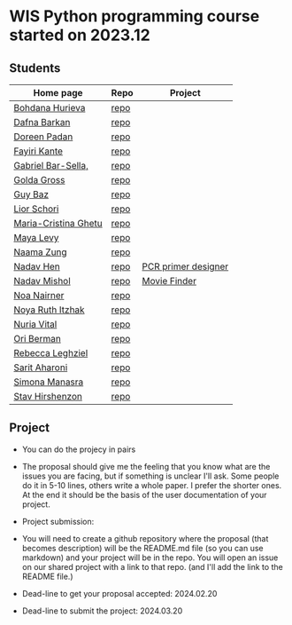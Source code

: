 # WIS Python programming course started on 2023.12


## Students

| Home page | Repo | Project |
| --------- | ---- | ------- |
| [Bohdana Hurieva](https://bodya-huri.github.io/)       | [repo](https://github.com/Bodya-Huri/Bodya-Huri.github.io)           |  |
| [Dafna Barkan](https://dafnabarkan.github.io/)         | [repo](https://github.com/DafnaBarkan/DafnaBarkan.github.io)         |  |
| [Doreen Padan](https://doreenpa.github.io/)            | [repo](https://github.com/doreenpa/doreenpa.github.io)               |  |
| [Fayiri Kante](https://fayirikante.github.io/)         | [repo](https://github.com/fayirikante/fayirikante.github.io)         |  |
| [Gabriel Bar-Sella,](https://gavrielbs.github.io/)     | [repo](https://github.com/gavrielbs/gavrielbs.github.io)             |  |
| [Golda Gross](https://goldahg.github.io/)              | [repo](https://github.com/goldahg/goldahg.github.io)                 |  |
| [Guy Baz](https://g-s-baz.github.io/)                  | [repo](https://github.com/g-s-baz/g-s-baz.github.io)                 |  |
| [Lior Schori](https://schoril.github.io/)              | [repo](https://github.com/schoril/schoril.github.io)                 |  |
| [Maria-Cristina Ghetu](https://mcghetu.github.io/)     | [repo](https://github.com/MCGhetu/mcghetu.github.io)                 |  |
| [Maya Levy](https://mayalevy2.github.io/)              | [repo](https://github.com/MayaLevy2/Mayalevy2.github.io)             |  |
| [Naama Zung](https://naamazung.github.io/)             | [repo](https://github.com/NaamaZung/naamazung.github.io)             |  |
| [Nadav Hen](https://nadavhen.github.io/)               | [repo](https://github.com/nadavhen/nadavhen.github.io)               | [PCR primer designer](https://github.com/nadavhen/PCR-primer-designer) |
| [Nadav Mishol](https://nadavmishol.github.io/)         | [repo](https://github.com/NadavMishol/nadavmishol.github.io)         | [Movie Finder](https://github.com/NadavMishol/MovieFinder) |
| [Noa Nairner](https://noanai.github.io/)               | [repo](https://github.com/NoaNai/NoaNai.github.io)                   |  |
| [Noya Ruth Itzhak](https://noyarui.github.io/)         | [repo](https://github.com/noyarui/noyarui.github.io)                 |  |
| [Nuria Vital](https://nuriavital.github.io/)           | [repo](https://github.com/NuriaVital/NuriaVital.github.io)           |  |
| [Ori Berman](https://ori1992.github.io/)               | [repo](https://github.com/ori1992/ori1992.github.io)                 |  |
| [Rebecca Leghziel](https://rebeccaleghziel.github.io/) | [repo](https://github.com/rebeccaleghziel/rebeccaleghziel.github.io) |  |
| [Sarit Aharoni](https://saritaharoni.github.io/)       | [repo](https://github.com/saritaharoni/saritaharoni.github.io)       |  |
| [Simona Manasra](https://mlkndt.github.io/)            | [repo](https://github.com/mlkndt/mlkndt.github.io)                   |  |
| [Stav Hirshenzon](https://stavhir.github.io/)          | [repo](https://github.com/stavhir/stavhir.github.io)                 |  |


## Project

* You can do the projecy in pairs

* The proposal should give me the feeling that you know what are the issues you are facing, but if something is unclear I'll ask. Some people do it in 5-10 lines, others write a whole paper. I prefer the shorter ones. At the end it should be the basis of the user documentation of your project.

* Project submission:
* You will need to create a github repository where the proposal (that becomes description) will be the README.md file (so you can use markdown) and your project will be in the repo. You will open an issue on our shared project with a  link to that repo. (and I'll add the link to the README file.)

* Dead-line to get your proposal accepted: 2024.02.20
* Dead-line to submit the project: 2024.03.20
